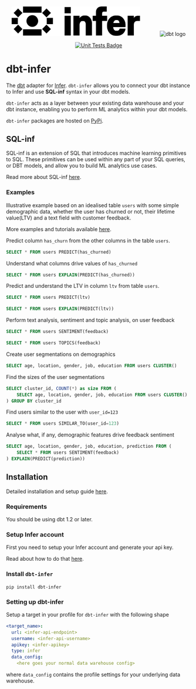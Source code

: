 
<p align="center">
  <img src="https://raw.githubusercontent.com/inferlabs/dbt-infer/v1.2.0/lockup_black.png" alt="Infer logo" width="350" style="margin-right: 50px"/>
  <img src="https://raw.githubusercontent.com/dbt-labs/dbt/ec7dee39f793aa4f7dd3dae37282cc87664813e4/etc/dbt-logo-full.svg" alt="dbt logo" width="250"/>
</p>
<p align="center">
  <a href="https://github.com/inferlabs/dbt-infer/actions/workflows/main.yml">
    <img src="https://github.com/inferlabs/dbt-infer/actions/workflows/main.yml/badge.svg?event=push" alt="Unit Tests Badge"/>
  </a>
</p>

# dbt-infer

The [dbt](https://www.getdbt.com) adapter for [Infer](https://www.getinfer.io/).
`dbt-infer` allows you to connect your dbt instance to Infer and use **SQL-inf** syntax in your dbt models.

`dbt-infer` acts as a layer between your existing data warehouse and your dbt instance, enabling you to perform
ML analytics within your dbt models.

`dbt-infer` packages are hosted on [PyPi](https://github.com/inferlabs/dbt-infer).

## SQL-inf

SQL-inf is an extension of SQL that introduces machine learning primitives to SQL.
These primitives can be used within any part of your SQL queries, or DBT models, and allow you to build ML
analytics use cases.

Read more about SQL-inf [here](https://docs.getinfer.io/docs/reference).

### Examples

Illustrative example based on an idealised table `users` with some simple demographic data, whether the user has
churned or not, their lifetime value(LTV) and a text field with customer feedback.

More examples and tutorials available [here](https://docs.getinfer.io/docs/tutorial/intro).

Predict column `has_churn` from the other columns in the table `users`.
```sql
SELECT * FROM users PREDICT(has_churned)
```

Understand what columns drive values of `has_churned`
```sql
SELECT * FROM users EXPLAIN(PREDICT(has_churned))
```

Predict and understand the LTV in column `ltv` from table `users`.
```sql
SELECT * FROM users PREDICT(ltv)
```

```sql
SELECT * FROM users EXPLAIN(PREDICT(ltv))
```

Perform text analysis, sentiment and topic analysis, on user feedback

```sql
SELECT * FROM users SENTIMENT(feedback)
```

```sql
SELECT * FROM users TOPICS(feedback)
```

Create user segmentations on demographics

```sql
SELECT age, location, gender, job, education FROM users CLUSTER()
```

Find the sizes of the user segmentations

```sql
SELECT cluster_id, COUNT(*) as size FROM (
    SELECT age, location, gender, job, education FROM users CLUSTER()
) GROUP BY cluster_id
```


Find users similar to the user with `user_id=123`

```sql
SELECT * FROM users SIMILAR_TO(user_id=123)
```

Analyse what, if any, demographic features drive feedback sentiment
```sql
SELECT age, location, gender, job, education, prediction FROM (
    SELECT * FROM users SENTIMENT(feedback)
) EXPLAIN(PREDICT(prediction))
```


## Installation

Detailed installation and setup guide [here](https://dbt.getinfer.io/docs/getting_started).

### Requirements

You should be using dbt 1.2 or later.

### Setup Infer account

First you need to setup your Infer account and generate your api key.

Read about how to do that [here](https://docs.getinfer.io/docs/reference/api).

### Install `dbt-infer`
```shell
pip install dbt-infer
```

### Setting up dbt-infer

Setup a target in your profile for `dbt-infer` with the following shape
```yaml
<target_name>:
  url: <infer-api-endpoint>
  username: <infer-api-username>
  apikey: <infer-apikey>
  type: infer
  data_config:
    <here goes your normal data warehouse config>
```
where `data_config` contains the profile settings for your underlying data warehouse.
